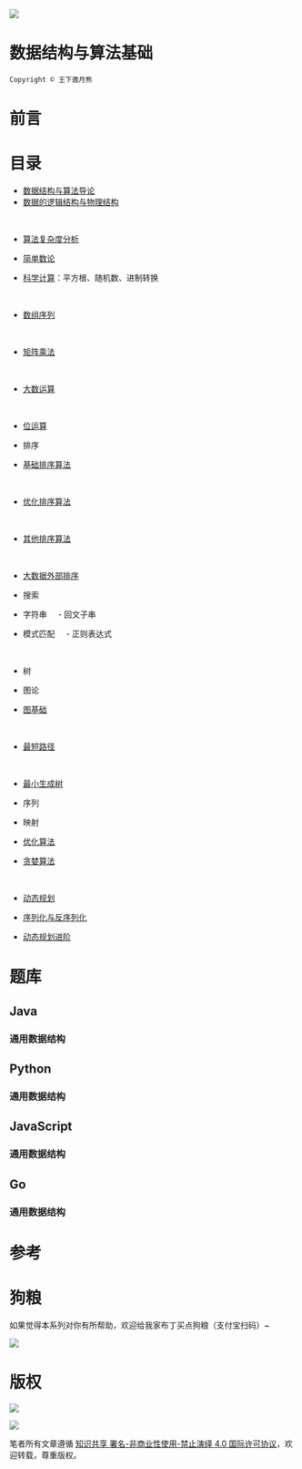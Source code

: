 
![](https://img.readitlater.com/i/cdn-images-1.medium.com/max/1600/1*0FlvitTZnPKh8qkJ7UPLeQ/RS/w1408.png?&ssl=1)
 

# 数据结构与算法基础

`Copyright © 王下邀月熊`


# 前言


# 目录



- [数据结构与算法导论]()
    
- [数据的逻辑结构与物理结构]()

    
- [算法复杂度分析]()



- [简单数论]()
    
- [科学计算]()：平方根、随机数、进制转换

    
- [数组序列]()

    
- [矩阵乘法]()

    
- [大数运算]()

    
- [位运算]()




- 排序
    
- [基础排序算法]()    

    
- [优化排序算法]()

    
- [其他排序算法]()

    
- [大数据外部排序]()



- 搜索


- 字符串
    - 回文子串



- 模式匹配
    - 正则表达式

    

- 树


- 图论
    
- [图基础]()

    
- [最短路径]()

    
- [最小生成树]()



- 序列


- 映射



- [优化算法]()
    
- [贪婪算法]()

    
- [动态规划]()    




- [序列化与反序列化]()



- [动态规划进阶]()


# 题库



## Java 


### 通用数据结构


## Python


### 通用数据结构



## JavaScript


### 通用数据结构



## Go


### 通用数据结构



# 参考



# 狗粮



如果觉得本系列对你有所帮助，欢迎给我家布丁买点狗粮（支付宝扫码）~



![](https://github.com/wxyyxc1992/OSS/blob/master/2017/8/1/Buding.jpg?raw=true)



# 版权



![](https://parg.co/bDY)


![](https://parg.co/bDm)

笔者所有文章遵循 [知识共享 署名-非商业性使用-禁止演绎 4.0 国际许可协议](https://creativecommons.org/licenses/by-nc-nd/4.0/deed.zh)，欢迎转载，尊重版权。


